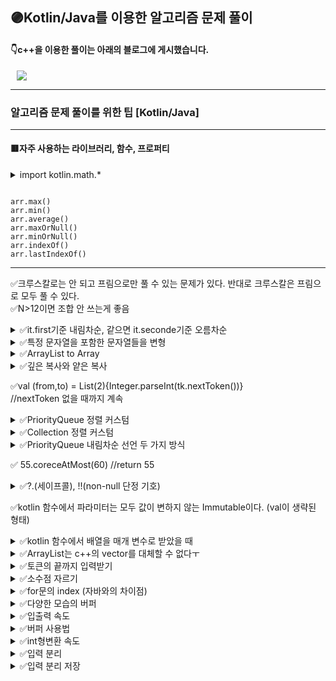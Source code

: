 ## 🟣Kotlin/Java를 이용한 알고리즘 문제 풀이
####   👇c++을 이용한 풀이는 아래의 블로그에 게시했습니다.
 <a href="http://ongveloper.tistory.com">
    <img 
        src="https://img.shields.io/badge/-Tech%20Blog-655ced?style=flat&link=https://ongveloper.tistory.com"
         style="height : auto; margin-left : 10px; margin-right : 10px;"/>
</a>

---

### 알고리즘 문제 풀이를 위한 팁 [Kotlin/Java]
---
#### 🟥자주 사용하는 라이브러리, 함수, 프로퍼티
<details markdown="1">
<summary>import kotlin.math.*</summary>

``` kotlin

max(a,b)
min(a,b)
abs(a)
sqrt(a)

```

</details>

```

arr.max()
arr.min()
arr.average()
arr.maxOrNull()
arr.minOrNull()
arr.indexOf()
arr.lastIndexOf()

```

---
✅크루스칼로는 안 되고 프림으로만 풀 수 있는 문제가 있다. 반대로 크루스칼은 프림으로 모두 풀 수 있다.<br>
✅N>12이면 조합 안 쓰는게 좋음<br>

<details markdown="1">
<summary>✅it.first기준 내림차순, 같으면 it.seconde기준 오름차순<br> </summary>
<br>
<pre>
<code>
 score.sortWith(compareByDescending<Pair<Int, String>> { it.first }.thenBy { it.second })
 </code>
</pre>
</details>
 
 
<details markdown="1">
<summary>✅특정 문자열을 포함한 문자열들을 변형<br> </summary>
<br>
<pre>
<code>
val arr = Array<String>(10){""}
 arr.filter{it.contains("abc")}.forEach{it.replace("abc","ddd")}
</code>
</pre>
</details>

<details markdown="1">
<summary>✅ArrayList<String> to Array<String><br></summary>
<br>
<pre>
<code>
  val strList = ArrayList<String>()<br>
  val arr : Array<String> = strList.toTypedArray() <br>
</code>
</pre>
</details>


<details markdown="1">
<summary>✅깊은 복사와 얕은 복사<br> </summary>
<br>
<pre>
Kotlin에선 배열의 원본 아이템을 새로 만들어 새로 만드는 객체에 추가할 경우는 깊은 복사, 나머지는 얕은 복사이다.
얕은 복사 : 원본의 값이 바뀜
깊은 복사 : 원본의 값이 바뀌지 않음
<code>
val arr = intArrayOf(1,2,3)

//얕은 복사
val arrCopy = arr 
arrCopy[0]=5 // arr[0] ==5로 바뀜

//얕은 복사
val arrCopy = arr.copyOf()
arrCopy[0]=5 //arr[0] ==5로 바뀜

//깊은 복사
val arrCopy = IntArray(3)
for(i in arr.indices){
 arrCopy[i] = arr[i]
}
arrCopy[0]=5 // arr[0]==1 안 바뀜


 //얕은 복사
 val src1 = arrayListOf(arrayOf("ICN", "A"), arrayOf("ICN", "B"), arrayOf("B", "ICN"))
 val copiedForEachAdd = ArrayList<Array<String>>()
 src1.forEach { copiedForEachAdd.add(it) } // for each add
 copiedForEachAdd[0][0]="changed" //src1[0][0] == "ICN" 안 바뀜
 src1.forEach{print(it.contentToString())}
 println()
 
 //깊은 복사
 val src2 = arrayListOf(arrayOf("ICN", "A"), arrayOf("ICN", "B"), arrayOf("B", "ICN"))
 val copiedForEachAddCopyOf = ArrayList<Array<String>>()
 copiedForEachAddCopyOf[0][0]="changed" //src2[0][0] == "ICN" 안 바뀜
 src2.forEach { copiedForEachAddCopyOf.add(it.copyOf()) }// for each add copy of
 src2.forEach{print(it.contentToString())}
</code>
</pre>

</details>

✅val (from,to) = List(2){Integer.parseInt(tk.nextToken())}<br>
//nextToken 없을 때까지 계속 <br>


<details markdown="1">
<summary>✅PriorityQueue 정렬 커스텀<br> </summary>
<br>
<pre>
<code>
//다익스트라 사용 pq
data class Node(val dis: Int, val r: Int, val c: Int)
   val pq = PriorityQueue(Comparator<Node> { a, b ->
        when {
            a.dis < b.dis -> -1 
            a.dis == b.dis -> 0
            else -> 1
        }

    })
</code>
</pre>
</details>


<details markdown="1">
<summary>✅Collection 정렬 커스텀<br> </summary>
<br>
<pre>
<code>
//문자열의 길이 기준 오름차순, 길이가 같다면 사전순 오름차순
    val set = mutableSetOf<String>()
    val resultSet = set.sortedWith(Comparator { a, b ->
        when {
            a.length < b.length -> -1
            a.length == b.length -> when {
                a < b -> -1
                else -> 1
            }
            else -> 1
        }
    })
</code>
</pre>

</details>

<details markdown="1">
<summary>✅PriorityQueue 내림차순 선언 두 가지 방식<br> </summary>
<br>
<pre>
<code>
 val pq1= PriorityQueue<Int>({a,b -> b-a})
 val pq2 = PriorityQueue<Int>(Collections.reverseOrder())
 
</code>
</pre>

</details>

✅ 55.coreceAtMost(60) //return 55<br>

<details markdown="1">
<summary>✅?.(세이프콜), !!(non-null 단정 기호) </summary>
<br>
<pre>
<code>
fun main(){
 var str1 : String? = null
 println("str1.length = ${str1?.length}") //result : null
 //?.(세이프콜) : 앞의 변수가 null일 시 뒤의 length를 실행하지 않고 null을 반환
 //세이프콜을 사용하지 않으면 컴파일에러 발생
 
 println("str1.length =${str1!!.length}") //npe발생
 // !!(non-null 단정 기호) : 앞의 변수가 널이 아닐꺼라고 단정한다.
 // !!사용시 컴파일 에러는 발생하지 않으나 npe 런타임에러 발생
 
 val len = if(str1 !=null) str1.length else -1 //자동 형 변환을 통해 str1이 null이 아님이 확인되면 str은 non-null상태가 되며, str1.length를 사용할 수 있다.
 val len = str1?.length ?: -1 //위의 식을 세이프콜과 엘비스 표현식으로 간결하게 변환
 //str1?.length가 null이면 -1을 반환 null이 아니면 str1.length를 반환  
 
}

</code>
</pre>

</details>

✅kotlin 함수에서 파라미터는 모두 값이 변하지 않는 Immutable이다. (val이 생략된 형태)<br>

<details markdown="1">
<summary>✅kotlin 함수에서 배열을 매개 변수로 받았을 때</summary>
<pre>
<code>
fun change(arr : MutableList<Int>){
    arr[2]=30
}

fun main(){
    val arr = MutableList<Int>(5,{0})
    println(arr[2])
    change(arr)
    println(arr[2])

}
</pre>
</code>
result 
0
30
</details>

<details markdown="1">
<summary>✅ArrayList는 c++의 vector를 대체할 수 없다ㅜ</summary>

kotlin/java의 ArrayList는 동적 크기라는 점에서 일반 배열과 차이가 있다.<br>
.add()등의 함수로 원소를 추가할 수 있는데<br>
c++의 vector와 다르게 ArrayList는 크기를 초기화할 수 없다.<br>
c++의 vector와 원소를 추가하는 방식은 같다.<br>
.add()함수로 현재 ArrayList의 크기가 3이라고 할 때,<br>
원소를 추가하게 되면 ArrayList의 크기를 키운 후 새로운 공간에 더 큰 메모리를 잡은 후<br>
기존의 ArrayList의 요소를 복사하고 원소를 추가한다.<br>
다만, c++에선 체감하지 못 했지만, 코틀린은 속도가 느려서 알고리즘 문제 풀이를 할 때,<br>
ArrayList 자료구조로 .add() 혹은 .removeLast()를 많이 사용하면 시간이 오래 걸리기 때문에 <br>
웬만하면 리스트의 크기를 미리 지정하고 일반 배열로 처리하자.<br>
ex) 조합 알고리즘<br>

ArrayList 원소 추가 방식
더 큰 메모리를 잡은 후 기존 메모리의 복사를 통해 크기를 늘린다.
이 때 항상 여유 메모리를 두고 메모리를 추가한다.
이러한 ArrayList의 특성 때문에 값이 자주 변경되어야 할 때는 ArrayList를 사용하는 것이 좋지 않다.


</details>


<details markdown="1">
<summary>✅토큰의 끝까지 입력받기</summary>
val tk = StringTokenizer(readLIne())<br>
while(tk.hasMoreTokens()){<br>
arr[i] = Integer.parseInt(tk.nextToken())<br>
}<br>
</details>

<details markdown="1">
<summary>✅소수점 자르기</summary>
String.format("%.3f", cnt / n*100)
</details>

<details markdown="1">
<summary>✅for문의 index (자바와의 차이점)</summary>
<br>
<pre>
<code>
    //java code
    int i;
    for(i=0; i<5;i++){
        
    }
    System.out.println(i);
</code>
</pre>
<br>
코틀린의 i는 for문 내부에서 관리하기 때문에<br>
for문 바깥에서 사용할 수 없음<br>
<pre>
<code>
    //kotlin
    var i :Int
    for(i in 0 until 5){

    }
    println(i)//error : i를 초기화할 것
</code>
</pre>
</details>

<details markdown="1">
<summary>✅다양한 모습의 버퍼</summary>
<br>
<details markdown="1">
<summary>1.접기/펼치기(❤import도 필요 없으며 가장 간결하다 )</summary>
<pre>
<code>
fun main() = with(System.`in`.bufferedReader()){
    with(System.out.bufferedWriter()){
        var t = Integer.parseInt(readLine())
        for(i in 1..t){
            var token = StringTokenizer(readLine())
            write("Case #$i: ${Integer.parseInt(token.nextToken())+Integer.parseInt(token.nextToken())}\n")
        }
        flush()
        close()
    }
    close()
}
</code>
</pre>
</details>

<details markdown="1">
<summary>2.접기/펼치기</summary>
<pre>
<code>
import java.io.BufferedReader
import java.io.InputStreamReader
import java.io.BufferedWriter
import java.io.OutputStreamWriter
import java.util.StringTokenizer

fun main() = with(BufferedReader(InputStreamReader(System.`in`))){
    with(BufferedWriter(OutputStreamWriter(System.out))){
        var t = Integer.parseInt(readLine())
        for(i in 1..t){
            var token = StringTokenizer(readLine())
            write("Case #$i: ${Integer.parseInt(token.nextToken())+Integer.parseInt(token.nextToken())}\n")
        }
        flush()
        close()
    }
    close()
}
</code>
</pre>
</details>

<details markdown="1">
<summary>3.접기/펼치기</summary>
<pre>
<code>
import java.io.BufferedReader
import java.io.InputStreamReader
import java.io.BufferedWriter
import java.io.OutputStreamWriter
import java.util.StringTokenizer

fun main(){
    val br = BufferedReader(InputStreamReader(System.`in`))
    val bw = BufferedWriter(OutputStreamWriter(System.out))

    val t = Integer.parseInt(br.readLine())
    for(i in 1 .. t){
        val token = StringTokenizer(br.readLine())
        bw.write("Case #$i: ${Integer.parseInt(token.nextToken())+Integer.parseInt(token.nextToken())}\n")
    }
    bw.flush()
    bw.close()
    br.close()
}

</code>
</pre>
</details>
</details>



<details markdown="1">
<summary>✅입출력 속도</summary>
<br>
BufferedReader/Writer faster than Scanner faster than readLine(),print()
</details>

<details markdown="1">
<summary>✅버퍼 사용법</summary>
<br>
import java.io.BufferedReader<br>
import java.io.BufferedWriter<br>
import java.io.InputStreamReader<br?
import java.io.OutputStreamWriter<br>


val br = BufferedReader(InputStreamReader(System.`in`)<br>
val bw = BufferedWriter(OutputStreamReader(System.out)<br>

BufferedReader, BufferedWriter 사용 후 항상 닫아주기<br>
안 닫으면 버퍼에 남아 있음<br>
br.close()<br>
bw.close()<br>
</details>

<details markdown="1">
<summary>✅int형변환 속도</summary>
<br>
Integer.parseInt() faster than .toInt()
</details>



<details markdown="1">
<summary>✅입력 분리 </summary>
<br>
StringTokenizer faster than split
</details>

<details markdown="1">
<summary>✅입력 분리 저장</summary>
<br>
val (a,b) = br.readLine().split(' ').map{Integer.parseInt(it)}
</details>


